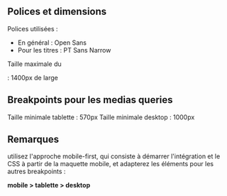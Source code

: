 ## Polices et dimensions

Polices utilisées :
- En général : Open Sans
- Pour les titres : PT Sans Narrow

Taille maximale du <main> : 1400px de large

## Breakpoints pour les medias queries

Taille minimale tablette : 570px
Taille minimale desktop : 1000px

## Remarques
utilisez l'approche mobile-first, qui consiste à démarrer l'intégration et le CSS à partir de la maquette mobile, et adapterez les éléments pour les autres breakpoints :

**mobile > tablette > desktop**
